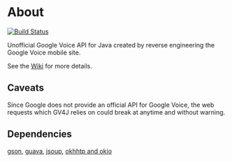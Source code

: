 # About
[![Build Status](https://travis-ci.org/twyatt/gv4j.svg?branch=master)](https://travis-ci.org/twyatt/gv4j)

Unofficial Google Voice API for Java created by reverse engineering the Google Voice mobile site.

See the [Wiki](../../wiki) for more details.

## Caveats
Since Google does not provide an official API for Google Voice, the web requests which GV4J relies on could break at anytime and without warning.

## Dependencies
[gson](https://github.com/google/gson), [guava](https://github.com/google/guava), [jsoup](http://jsoup.org/download), [okhhtp and okio](http://square.github.io/okhttp/)
